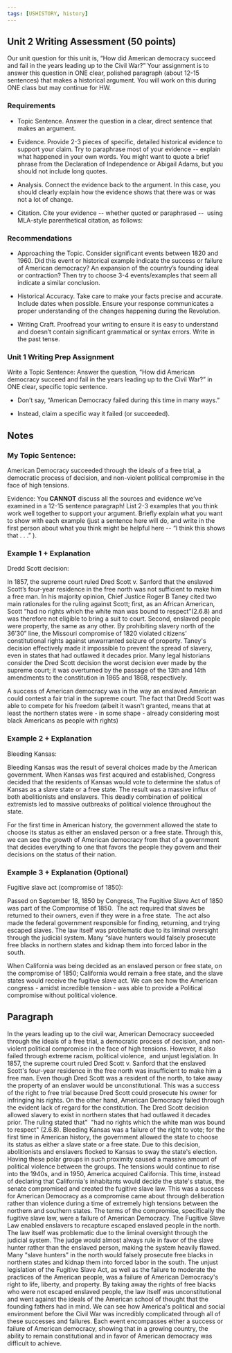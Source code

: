 ```yaml
---
tags: [USHISTORY, history]
---
```

## Unit 2 Writing Assessment (50 points) 
Our unit question for this unit is, “How did American democracy succeed and fail in the years leading up to the Civil War?” Your assignment is to answer this question in ONE clear, polished paragraph (about 12-15 sentences) that makes a historical argument. You will work on this during ONE class but may continue for HW. 

### Requirements

-   Topic Sentence. Answer the question in a clear, direct sentence that makes an argument. 
    
-   Evidence. Provide 2-3 pieces of specific, detailed historical evidence to support your claim. Try to paraphrase most of your evidence -- explain what happened in your own words. You might want to quote a brief phrase from the Declaration of Independence or Abigail Adams, but you should not include long quotes. 
    
-   Analysis. Connect the evidence back to the argument. In this case, you should clearly explain how the evidence shows that there was or was not a lot of change.  
    
-   Citation. Cite your evidence -- whether quoted or paraphrased --  using MLA-style parenthetical citation, as follows: 

### Recommendations

-   Approaching the Topic. Consider significant events between 1820 and 1960. Did this event or historical example indicate the success or failure of American democracy? An expansion of the country’s founding ideal or contraction? Then try to choose 3-4 events/examples that seem all indicate a similar conclusion. 
    
-   Historical Accuracy. Take care to make your facts precise and accurate. Include dates when possible. Ensure your response communicates a proper understanding of the changes happening during the Revolution. 
    
-   Writing Craft. Proofread your writing to ensure it is easy to understand and doesn’t contain significant grammatical or syntax errors. Write in the past tense.
    

### Unit 1 Writing Prep Assignment 

Write a Topic Sentence: Answer the question, “How did American democracy succeed and fail in the years leading up to the Civil War?” in ONE clear, specific topic sentence. 

-   Don’t say, “American Democracy failed during this time in many ways.” 
    
-   Instead, claim a specific way it failed (or succeeded).
    


## Notes

### My Topic Sentence: 

American Democracy succeeded through the ideals of a free trial, a democratic process of decision, and non-violent political compromise in the face of high tensions.

Evidence: You __CANNOT__ discuss all the sources and evidence we’ve examined in a 12-15 sentence paragraph! List 2-3 examples that you think work well together to support your argument. Briefly explain what you want to show with each example (just a sentence here will do, and write in the first person about what you think might be helpful here -- “I think this shows that . . .” ).

### Example 1 + Explanation 

Dredd Scott decision:

In 1857, the supreme court ruled Dred Scott v. Sanford that the enslaved Scott’s four-year residence in the free north was not sufficient to make him a free man. In his majority opinion, Chief Justice Roger B Taney cited two main rationales for the ruling against Scott; first, as an African American, Scott “had no rights which the white man was bound to respect”(2.6.8) and was therefore not eligible to bring a suit to court. Second, enslaved people were property, the same as any other. By prohibiting slavery north of the 36’30” line, the Missouri compromise of 1820 violated citizens’ constitutional rights against unwarranted seizure of property. Taney's decision effectively made it impossible to prevent the spread of slavery, even in states that had outlawed it decades prior. Many legal historians consider the Dred Scott decision the worst decision ever made by the supreme court; it was overturned by the passage of the 13th and 14th amendments to the constitution in 1865 and 1868, respectively.

A success of American democracy was in the way an enslaved American could contest a fair trial in the supreme court. The fact that Dredd Scott was able to compete for his freedom (albeit it wasn't granted, means that at least the northern states were - in some shape - already considering most black Americans as people with rights)

### Example 2 + Explanation

Bleeding Kansas:

Bleeding Kansas was the result of several choices made by the American government. When Kansas was first acquired and established, Congress decided that the residents of Kansas would vote to determine the status of Kansas as a slave state or a free state. The result was a massive influx of both abolitionists and enslavers. This deadly combination of political extremists led to massive outbreaks of political violence throughout the state.

For the first time in American history, the government allowed the state to choose its status as either an enslaved person or a free state. Through this, we can see the growth of American democracy from that of a government that decides everything to one that favors the people they govern and their decisions on the status of their nation.

  

### Example 3 + Explanation (Optional)

Fugitive slave act (compromise of 1850):

Passed on September 18, 1850 by Congress, The Fugitive Slave Act of 1850 was part of the Compromise of 1850.  The act required that slaves be returned to their owners, even if they were in a free state.  The act also made the federal government responsible for finding, returning, and trying escaped slaves. The law itself was problematic due to its liminal oversight through the judicial system. Many “slave hunters would falsely prosecute free blacks in northern states and kidnap them into forced labor in the south.

When California was being decided as an enslaved person or free state, on the compromise of 1850; California would remain a free state, and the slave states would receive the fugitive slave act. We can see how the American congress - amidst incredible tension - was able to provide a Political compromise without political violence.


## Paragraph
In the years leading up to the civil war, American Democracy succeeded through the ideals of a free trial, a democratic process of decision, and non-violent political compromise in the face of high tensions. However, it also failed through extreme racism, political violence,  and unjust legislation. In 1857, the supreme court ruled Dred Scott v. Sanford that the enslaved Scott's four-year residence in the free north was insufficient to make him a free man. Even though Dred Scott was a resident of the north, to take away the property of an enslaver would be unconstitutional. This was a success of the right to free trial because Dred Scott could prosecute his owner for infringing his rights. On the other hand, American Democracy failed through the evident lack of regard for the constitution. The Dred Scott decision allowed slavery to exist in northern states that had outlawed it decades prior. The ruling stated that"  "had no rights which the white man was bound to respect" (2.6.8). Bleeding Kansas was a failure of the right to vote; for the first time in American history, the government allowed the state to choose its status as either a slave state or a free state. Due to this decision, abolitionists and enslavers flocked to Kansas to sway the state's election. Having these polar groups in such proximity caused a massive amount of political violence between the groups. The tensions would continue to rise into the 1940s, and in 1950, America acquired California. This time, instead of declaring that California's inhabitants would decide the state's status, the senate compromised and created the fugitive slave law. This was a success for American Democracy as a compromise came about through deliberation rather than violence during a time of extremely high tensions between the northern and southern states. The terms of the compromise, specifically the fugitive slave law, were a failure of American Democracy. The Fugitive Slave Law enabled enslavers to recapture escaped enslaved people in the north. The law itself was problematic due to the liminal oversight through the judicial system. The judge would almost always rule in favor of the slave hunter rather than the enslaved person, making the system heavily flawed. Many "slave hunters" in the north would falsely prosecute free blacks in northern states and kidnap them into forced labor in the south. The unjust legislation of the Fugitive Slave Act, as well as the failure to moderate the practices of the American people, was a failure of American Democracy's right to life, liberty, and property. By taking away the rights of free blacks who were not escaped enslaved people, the law itself was unconstitutional and went against the ideals of the American school of thought that the founding fathers had in mind. We can see how America's political and social environment before the Civil War was incredibly complicated through all of these successes and failures. Each event encompasses either a success or failure of American democracy, showing that in a growing country, the ability to remain constitutional and in favor of American democracy was difficult to achieve.